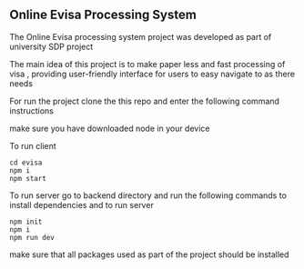  ## Online Evisa Processing System


 The Online Evisa processing system project was developed as part of university SDP project

 

 The main idea of this project is to make paper less and fast processing of visa , providing user-friendly interface for 
 users to easy navigate to as there needs 

 

 For run the project clone the this repo and enter the following command instructions 

 make sure you have downloaded node in your device

 To run client
 ```
 cd evisa
 npm i
 npm start
 ```
To run server
go to backend directory and run the following commands to install dependencies and to run server
```
npm init
npm i
npm run dev
```
make sure that all packages used as part of the project should be installed 


